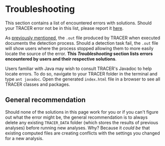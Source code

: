 # Troubleshooting

This section contains a list of encountered errors with solutions. Should your TRACER error not be in this list, please report it [here](http://www.etrap.eu/redmine/projects/tracer).

As [previously mentioned](/execution-of-tracer.md), the `.out` file produced by TRACER when executed documents the detection process. Should a detection task fail, the `.out` file will show users where the process stopped allowing them to more easily locate the source of the error. **This **_**Troubleshooting**_** section lists errors encountered by users and their respective solutions**.

Users familiar with Java may wish to consult TRACER's Javadoc to help locate errors. To do so, navigate to your TRACER folder in the terminal and type `ant javadoc`. Open the generated `index.html` file in a browser to see all TRACER classes and packages.

## General recommendation

Should none of the solutions in this page work for you or if you can't figure out what the error might be, the general recommendation is to always delete any existing `TRACER_DATA` folder \(which stores the results of previous analyses\) before running new analyses. Why? Because it _could be_ that existing computed files are creating conflicts with the settings you changed for a new analysis.

